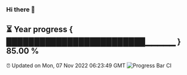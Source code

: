 ### Hi there 👋
⏳ Year progress { █████████████████████████▁▁▁▁▁ } 85.00 %
---
⏰ Updated on Mon, 07 Nov 2022 06:23:49 GMT
![Progress Bar CI](https://github.com/liununu/liununu/workflows/Progress%20Bar%20CI/badge.svg)
